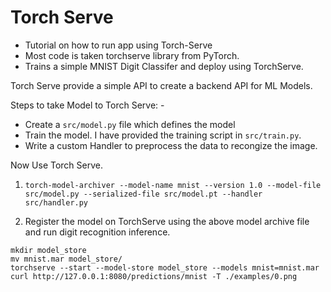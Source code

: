 # Torch Serve

- Tutorial on how to run app using Torch-Serve
- Most code is taken torchserve library from PyTorch.
- Trains a simple MNIST Digit Classifer and deploy using TorchServe.

Torch Serve provide a simple API to create a backend API for ML Models.

Steps to take Model to Torch Serve: -
- Create a `src/model.py` file which defines the model
- Train the model. I have provided the training script in `src/train.py`.
- Write a custom Handler to preprocess the data to recongize the image.

Now Use Torch Serve.

1. `torch-model-archiver --model-name mnist --version 1.0 --model-file src/model.py --serialized-file src/model.pt --handler src/handler.py`

2. Register the model on TorchServe using the above model archive file and run digit recognition inference.

```
mkdir model_store
mv mnist.mar model_store/
torchserve --start --model-store model_store --models mnist=mnist.mar
curl http://127.0.0.1:8080/predictions/mnist -T ./examples/0.png
```
